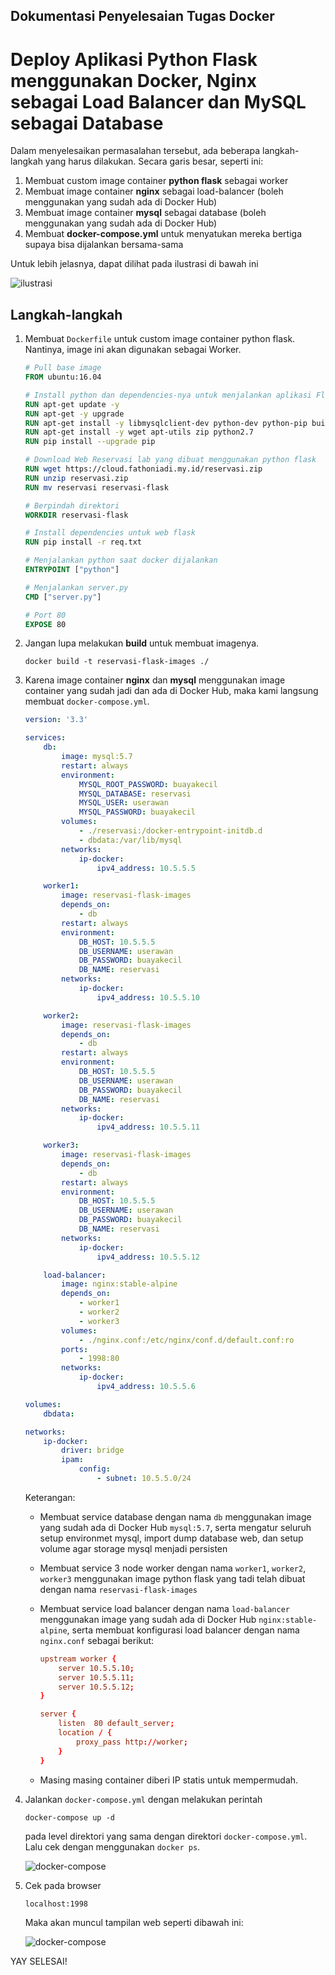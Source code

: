 ## Dokumentasi Penyelesaian Tugas Docker
# Deploy Aplikasi Python Flask menggunakan Docker, Nginx sebagai Load Balancer dan MySQL sebagai Database

Dalam menyelesaikan permasalahan tersebut, ada beberapa langkah-langkah yang harus dilakukan. Secara garis besar, seperti ini:

1. Membuat custom image container **python flask** sebagai worker
2. Membuat image container **nginx** sebagai load-balancer (boleh menggunakan yang sudah ada di Docker Hub)
3. Membuat image container **mysql** sebagai database (boleh menggunakan yang sudah ada di Docker Hub)
4. Membuat **docker-compose.yml** untuk menyatukan mereka bertiga supaya bisa dijalankan bersama-sama

Untuk lebih jelasnya, dapat dilihat pada ilustrasi di bawah ini

![ilustrasi](https://github.com/nahdazahra/cloud2018/blob/master/Docker/img/ilustrasi.png)

## Langkah-langkah

1. Membuat ``Dockerfile`` untuk custom image container python flask. Nantinya, image ini akan digunakan sebagai Worker.
   
    ```dockerfile
    # Pull base image
    FROM ubuntu:16.04

    # Install python dan dependencies-nya untuk menjalankan aplikasi Flask
    RUN apt-get update -y
    RUN apt-get -y upgrade
    RUN apt-get install -y libmysqlclient-dev python-dev python-pip build-essential libssl-dev libffi-dev
    RUN apt-get install -y wget apt-utils zip python2.7 
    RUN pip install --upgrade pip

    # Download Web Reservasi lab yang dibuat menggunakan python flask
    RUN wget https://cloud.fathoniadi.my.id/reservasi.zip 
    RUN unzip reservasi.zip
    RUN mv reservasi reservasi-flask

    # Berpindah direktori 
    WORKDIR reservasi-flask

    # Install dependencies untuk web flask
    RUN pip install -r req.txt

    # Menjalankan python saat docker dijalankan
    ENTRYPOINT ["python"]

    # Menjalankan server.py
    CMD ["server.py"]

    # Port 80
    EXPOSE 80
    ```
2. Jangan lupa melakukan **build** untuk membuat imagenya.
    
    ```docker
    docker build -t reservasi-flask-images ./
    ```

3. Karena image container **nginx** dan **mysql** menggunakan image container yang sudah jadi dan ada di Docker Hub, maka kami langsung membuat ``docker-compose.yml``.

    ```yml
    version: '3.3'

    services:
        db:
            image: mysql:5.7
            restart: always
            environment:
                MYSQL_ROOT_PASSWORD: buayakecil
                MYSQL_DATABASE: reservasi
                MYSQL_USER: userawan
                MYSQL_PASSWORD: buayakecil
            volumes:
                - ./reservasi:/docker-entrypoint-initdb.d
                - dbdata:/var/lib/mysql
            networks:
                ip-docker:
                    ipv4_address: 10.5.5.5

        worker1:
            image: reservasi-flask-images
            depends_on:
                - db
            restart: always
            environment: 
                DB_HOST: 10.5.5.5
                DB_USERNAME: userawan
                DB_PASSWORD: buayakecil
                DB_NAME: reservasi
            networks:
                ip-docker:
                    ipv4_address: 10.5.5.10

        worker2:
            image: reservasi-flask-images
            depends_on:
                - db
            restart: always
            environment: 
                DB_HOST: 10.5.5.5
                DB_USERNAME: userawan
                DB_PASSWORD: buayakecil
                DB_NAME: reservasi
            networks:
                ip-docker:
                    ipv4_address: 10.5.5.11

        worker3:
            image: reservasi-flask-images
            depends_on:
                - db
            restart: always
            environment:
                DB_HOST: 10.5.5.5
                DB_USERNAME: userawan
                DB_PASSWORD: buayakecil
                DB_NAME: reservasi
            networks:
                ip-docker:
                    ipv4_address: 10.5.5.12
    
        load-balancer:
            image: nginx:stable-alpine
            depends_on:
                - worker1
                - worker2
                - worker3
            volumes:
                - ./nginx.conf:/etc/nginx/conf.d/default.conf:ro
            ports:
                - 1998:80
            networks: 
                ip-docker:
                    ipv4_address: 10.5.5.6

    volumes:
        dbdata:

    networks: 
        ip-docker:
            driver: bridge
            ipam: 
                config:
                    - subnet: 10.5.5.0/24
    ```

    Keterangan:

    * Membuat service database dengan nama ``db`` menggunakan image yang sudah ada di Docker Hub ``mysql:5.7``, serta mengatur seluruh setup environmet mysql, import dump database web, dan setup volume agar storage mysql menjadi persisten
    * Membuat service 3 node worker dengan nama ``worker1``, ``worker2``, ``worker3`` menggunakan image python flask yang tadi telah dibuat dengan nama ``reservasi-flask-images``
    * Membuat service load balancer dengan nama ``load-balancer`` menggunakan image yang sudah ada di Docker Hub ``nginx:stable-alpine``, serta membuat konfigurasi load balancer dengan nama ``nginx.conf`` sebagai berikut:

        ```conf
        upstream worker {
            server 10.5.5.10;
            server 10.5.5.11;
            server 10.5.5.12;
        }

        server {
            listen  80 default_server;
            location / {
                proxy_pass http://worker;
            }
        }
        ```

    * Masing masing container diberi IP statis untuk mempermudah.

4. Jalankan ``docker-compose.yml`` dengan melakukan perintah

    ```
    docker-compose up -d
    ```

    pada level direktori yang sama dengan direktori ``docker-compose.yml``. Lalu cek dengan menggunakan ``docker ps``.

    ![docker-compose](https://github.com/nahdazahra/cloud2018/blob/master/Docker/img/docker-compose.png)

5. Cek pada browser

    ```
    localhost:1998
    ```
    
    Maka akan muncul tampilan web seperti dibawah ini:

    ![docker-compose](https://github.com/nahdazahra/cloud2018/blob/master/Docker/img/web-reservasi.png)

YAY SELESAI!
